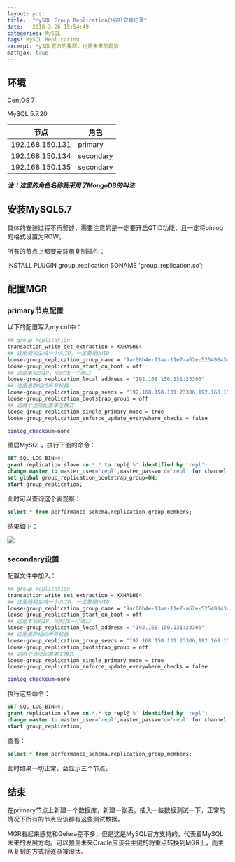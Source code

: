 ```yaml
---
layout: post
title:  "MySQL Group Replication(MGR)安装记录"
date:   2018-3-26 15:54:49
categories: MySQL
tags: MySQL Replication
excerpt: MySQL官方的集群，也是未来的趋势
mathjax: true
---
```


## 环境

CentOS 7

MySQL 5.7.20

|节点|角色|
|--|--|
|192.168.150.131|primary|
|192.168.150.134|secondary|
|192.168.150.135|secondary|

***注：这里的角色名称我采用了MongoDB的叫法***

## 安装MySQL5.7

具体的安装过程不再赘述，需要注意的是一定要开启GTID功能，且一定将binlog的格式设置为ROW。

所有的节点上都要安装组复制插件：

INSTALL PLUGIN group_replication SONAME 'group_replication.so';

## 配置MGR

### primary节点配置

以下的配置写入my.cnf中：

```bash
## group replication
transaction_write_set_extraction = XXHASH64
## 这里随机生成一个UUID，一定要是UUID
loose-group_replication_group_name = "9ac06b4e-13aa-11e7-a62e-5254004347f9"
loose-group_replication_start_on_boot = off
## 这是本机的IP，同时找一个端口
loose-group_replication_local_address = "192.168.150.131:23306"
## 这里是群组的所有机器
loose-group_replication_group_seeds = "192.168.150.131:23306,192.168.150.134:23307,192.168.150.135:23308"
loose-group_replication_bootstrap_group = off
## 这两个选项配置单主模式
loose-group_replication_single_primary_mode = true
loose-group_replication_enforce_update_everywhere_checks = false

binlog_checksum=none
```

重启MySQL，执行下面的命令：

```sql
SET SQL_LOG_BIN=0;
grant replication slave on *.* to repl@'%' identified by 'repl';
change master to master_user='repl',master_password='repl' for channel 'group_replication_recovery';
set global group_replication_bootstrap_group=ON;
start group_replication;
```

此时可以查询这个表观察：

```sql
select * from performance_schema.replication_group_members;
```

结果如下：

![](http://wx3.sinaimg.cn/large/5fec9ab7ly1fpqa6o5p4wj20p802ra9z.jpg)

### secondary设置

配置文件中加入：

```bash
## group replication
transaction_write_set_extraction = XXHASH64
## 这里随机生成一个UUID，一定要是UUID
loose-group_replication_group_name = "9ac06b4e-13aa-11e7-a62e-5254004347f9"
loose-group_replication_start_on_boot = off
## 这是本机的IP，同时找一个端口
loose-group_replication_local_address = "192.168.150.131:23306"
## 这里是群组的所有机器
loose-group_replication_group_seeds = "192.168.150.131:23306,192.168.150.134:23307,192.168.150.135:23308"
loose-group_replication_bootstrap_group = off
## 这两个选项配置单主模式
loose-group_replication_single_primary_mode = true
loose-group_replication_enforce_update_everywhere_checks = false

binlog_checksum=none
```

执行这些命令：

```sql
SET SQL_LOG_BIN=0;
grant replication slave on *.* to repl@'%' identified by 'repl';
change master to master_user='repl',master_password='repl' for channel 'group_replication_recovery';
start group_replication;
```

查看：

```sql
select * from performance_schema.replication_group_members;
```

此时如果一切正常，会显示三个节点。

## 结束

在primary节点上新建一个数据库，新建一张表，插入一些数据测试一下，正常的情况下所有的节点应该都有这些测试数据。

MGR看起来感觉和Gelera差不多，但是这是MySQL官方支持的，代表着MySQL未来的发展方向。可以预测未来Oracle应该会主键的将重点转换到MGR上，而主从复制的方式将逐渐被淘汰。